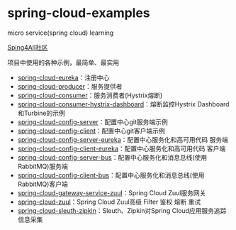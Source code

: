 # spring-cloud-examples

micro service(spring cloud) learning

[Sping4All社区](http://www.spring4all.com/)

项目中使用的各种示例，最简单、最实用

- [spring-cloud-eureka](https://github.com/AnthonyZero/spring-cloud-examples/tree/master/spring-cloud-eureka)：注册中心
- [spring-cloud-producer](https://github.com/AnthonyZero/spring-cloud-examples/tree/master/spring-cloud-producer)：服务提供者
- [spring-cloud-consumer](https://github.com/AnthonyZero/spring-cloud-examples/tree/master/spring-cloud-consumer)：服务消费者(Hystrix熔断)
- [spring-cloud-consumer-hystrix-dashboard](https://github.com/AnthonyZero/spring-cloud-examples/tree/master/spring-cloud-consumer-hystrix-dashboard)：熔断监控Hystrix Dashboard和Turbine的示例
- [spring-cloud-config-server](https://github.com/AnthonyZero/spring-cloud-examples/tree/master/spring-cloud-config-server)：配置中心git服务端示例
- [spring-cloud-config-client](https://github.com/AnthonyZero/spring-cloud-examples/tree/master/spring-cloud-config-client)：配置中心git客户端示例
- [spring-cloud-config-server-eureka](https://github.com/AnthonyZero/spring-cloud-examples/tree/master/spring-cloud-config-server-eureka)：配置中心服务化和高可用代码 服务端
- [spring-cloud-config-client-eureka](https://github.com/AnthonyZero/spring-cloud-examples/tree/master/spring-cloud-config-client-eureka)：配置中心服务化和高可用代码 客户端
- [spring-cloud-config-server-bus](https://github.com/AnthonyZero/spring-cloud-examples/tree/master/spring-cloud-config-server-bus)：配置中心服务化和消息总线(使用RabbitMQ)服务端
- [spring-cloud-config-client-bus](https://github.com/AnthonyZero/spring-cloud-examples/tree/master/spring-cloud-config-client-bus)：配置中心服务化和消息总线(使用RabbitMQ)客户端
- [spring-cloud-gateway-service-zuul](https://github.com/AnthonyZero/spring-cloud-examples/tree/master/spring-cloud-gateway-service-zuul)：Spring Cloud Zuul服务网关
- [spring-cloud-zuul](https://github.com/AnthonyZero/spring-cloud-examples/tree/master/spring-cloud-zuul)：Spring Cloud Zuul高级 Filter 鉴权 熔断 重试
- [spring-cloud-sleuth-zipkin](https://github.com/AnthonyZero/spring-cloud-examples/tree/master/spring-cloud-sleuth-zipkin)：Sleuth、Zipkin对Spring Cloud应用服务追踪 信息采集


